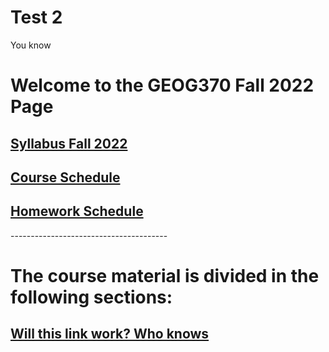 # Test 2
 You know
<!DOCTYPE html>
<html lang="en">
<head>
    <meta charset="UTF-8">
    <meta name="viewport" content="width=device-width, initial-scale=1.0">
    <title>GEOG 370 Fall 2022 </title>
</head>
<body>
<h1>Welcome to the GEOG370 Fall 2022 Page</h1>
<!-- <h2>In this course you will learn multiple ways to manage, edit, analyze and display geographic information.</h2> -->
<h2><a href ="./schedules/GEOG370_Fall2022.pdf">Syllabus Fall 2022</a></h2>
<h2><a href = "./schedules/schedule.html">Course Schedule</a></h2>
<h2><a href = "./homework/index.html">Homework Schedule</a></h2>
<p></p>
<p>---------------------------------------</p>
<p></p>


<h1>The course material is divided in the following sections:</h1>

<h2><a href="Rangoonwala-HW2">Will this link work? Who knows</a></h2>

</body>
</html>
